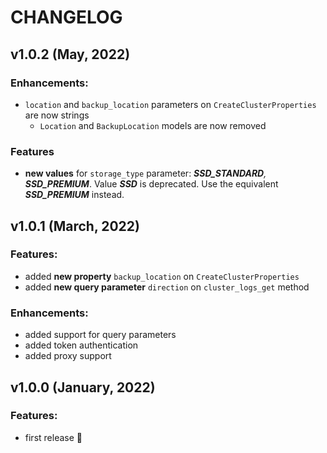 # CHANGELOG

## v1.0.2 (May, 2022)

### Enhancements:
* `location` and `backup_location` parameters on `CreateClusterProperties` are now strings
  * `Location` and `BackupLocation` models are now removed
  
### Features
* **new values** for `storage_type` parameter: _**SSD_STANDARD**, **SSD_PREMIUM**_. Value **_SSD_** is deprecated. Use the equivalent **_SSD_PREMIUM_** instead.


## v1.0.1 (March, 2022)

### Features:

* added **new property** `backup_location` on `CreateClusterProperties`
* added **new query parameter** `direction` on `cluster_logs_get` method

### Enhancements:

* added support for query parameters
* added token authentication
* added proxy support

## v1.0.0 (January, 2022)

### Features:

* first release 🎉
